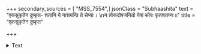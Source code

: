 +++
secondary_sources = [ "MSS_7554",]
jsonClass = "Subhaashita"
text = "एकसुकृतेन दुष्कृत- शतानि ये नाशयन्ति ते सेव्याः।  \nन त्वेकदोषजनितो येषां कोपः कृतशतघ्नः॥"
title = "एकसुकृतेन दुष्कृत"

+++

<details><summary>Text</summary>

एकसुकृतेन दुष्कृत- शतानि ये नाशयन्ति ते सेव्याः।  
न त्वेकदोषजनितो येषां कोपः कृतशतघ्नः॥
</details>
